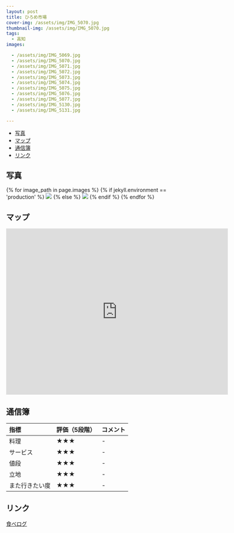 ```yaml
---
layout: post
title: ひろめ市場
cover-img: /assets/img/IMG_5070.jpg
thumbnail-img: /assets/img/IMG_5070.jpg
tags:
  - 高知
images:  

  - /assets/img/IMG_5069.jpg
  - /assets/img/IMG_5070.jpg
  - /assets/img/IMG_5071.jpg
  - /assets/img/IMG_5072.jpg
  - /assets/img/IMG_5073.jpg
  - /assets/img/IMG_5074.jpg
  - /assets/img/IMG_5075.jpg
  - /assets/img/IMG_5076.jpg
  - /assets/img/IMG_5077.jpg
  - /assets/img/IMG_5130.jpg
  - /assets/img/IMG_5131.jpg

---
```




<!-- TOC -->

- [写真](#写真)
- [マップ](#マップ)
- [通信簿](#通信簿)
- [リンク](#リンク)

<!-- /TOC -->

## 写真

{% for image_path in page.images %}
{% if jekyll.environment == 'production' %}
<img src="https://raw.githubusercontent.com/taira1117/fukuyama_izakaya/master/{{ image_path }}">
{% else %}
<img src="{{ image_path }}">
{% endif %}
{% endfor %}

## マップ

<iframe src="https://www.google.com/maps/embed?pb=!1m18!1m12!1m3!1d3324.7404062568608!2d133.5333620770986!3d33.56012044355303!2m3!1f0!2f0!3f0!3m2!1i1024!2i768!4f13.1!3m3!1m2!1s0x354e193a0de80fd7%3A0x999d11b41bad0bdd!2z44Gy44KN44KB5biC5aC0!5e0!3m2!1sja!2sjp!4v1695017729960!5m2!1sja!2sjp" width="600" height="450" style="border:0;" allowfullscreen="" loading="lazy" referrerpolicy="no-referrer-when-downgrade"></iframe>

## 通信簿

| 指標 | 評価（5段階） | コメント |
| :------ |:--- | :--- |
| 料理 | ★★★ | - |
| サービス | ★★★ | - |
| 値段 | ★★★ | - |
| 立地 | ★★★ | - |
| また行きたい度 | ★★★ | - |

## リンク

[食べログ](https://tabelog.com/kochi/P017587/premiseLst/)